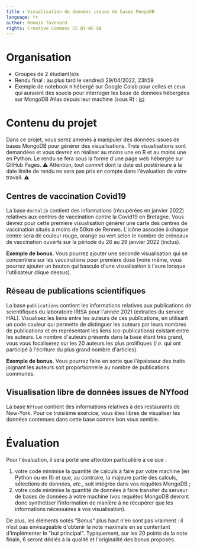 ```yaml
---
title : Visualisation de données issues de bases MongoDB
language: fr
author: Romain Tavenard
rights: Creative Commons CC BY-NC-SA
---
```


# Organisation

* Groupes de 2 étudiant(e)s
* Rendu final : au plus tard le vendredi 29/04/2022, 23h59
* Exemple de notebook `R` hébergé sur Google Colab pour celles et ceux qui auraient des soucis pour interroger les base de données hébergées sur MongoDB Atlas depuis leur machine (sous R) : [ici](https://colab.research.google.com/drive/1MwSpXY8BKFlTNudC65cQm-oWfi0OOYsq?usp=sharing)

# Contenu du projet

Dans ce projet, vous serez amenés à manipuler des données issues de bases MongoDB pour générer des visualisations.
Trois visualisations sont demandées et vous devrez en réaliser au moins une en R et au moins une en Python.
Le rendu se fera sous la forme d'une page web hébergée sur GitHub Pages.
⚠️ Attention, tout _commit_ dont la date est postérieure à la date limite de rendu ne sera pas pris en compte dans l'évaluation de votre travail. ⚠️

## Centres de vaccination Covid19

La base `doctolib` contient des informations (récupérées en janvier 2022) relatives aux centres de vaccination contre la Covid19 en Bretagne.
Vous devrez pour cette première visualisation générer une carte des centres de vaccination situés à moins de 50km de Rennes.
L'icône associée à chaque centre sera de couleur rouge, orange ou vert selon le nombre de créneaux de vaccination ouverts sur la période du 26 au 29 janvier 2022 (inclus).

**Exemple de bonus.** Vous pourrez ajouter une seconde visualisation qui se concentrera sur les vaccinations pour première dose (voire même, vous pourrez ajouter un bouton qui bascule d'une visualisation à l'aure lorsque l'utilisateur clique dessus).

## Réseau de publications scientifiques

La base `publications` contient les informations relatives aux publications de scientifiques du laboratoire IRISA pour l'année 2021 (extraites du service HAL).
Visualisez les liens entre les auteurs de ces publications, en utilisant un code couleur qui permette de distinguer les auteurs par leurs nombres de publications et en représentant les liens (co-publications) existant entre les auteurs.
Le nombre d'auteurs présents dans la base étant très grand, vous vous focaliserez sur les 20 auteurs les plus prolifiques (_i.e._ qui ont participé à l'écriture du plus grand nombre d'articles).

**Exemple de bonus.** Vous pourrez faire en sorte que l'épaisseur des traits joignant les auteurs soit proportionnelle au nombre de publications communes.

## Visualisation libre de données issues de NYfood

La base `NYfood` contient des informations relatives à des restaurants de New-York.
Pour ce troisième exercice, vous êtes libres de visualiser les données contenues dans cette base comme bon vous semble.

# Évaluation

Pour l'évaluation, il sera porté une attention particulière à ce que :

1. votre code minimise la quantité de calculs à faire par votre machine (en Python ou en R) et que, au contraire, la majeure partie des calculs, sélections de données, _etc._, soit intégrée dans vos requêtes MongoDB ;
2. votre code minimise la quantité de données à faire transiter du serveur de bases de données à votre machine (vos requêtes MongoDB devront donc synthétiser l'information de manière à ne récupérer que les informations nécessaires à vos visualisation).

De plus, les éléments notés "Bonus" plus haut n'en sont pas vraiment : il n’est pas envisageable d'obtenir la note maximale en se contentant d'implémenter le "but principal".
Typiquement, sur les 20 points de la note finale, 6 seront dédiés à la qualité et l'originalité des bonus proposés.